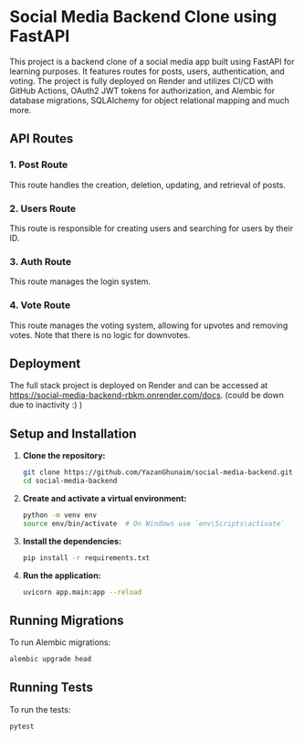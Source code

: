 # Social Media Backend Clone using FastAPI

This project is a backend clone of a social media app built using FastAPI for learning purposes. It features routes for posts, users, authentication, and voting. The project is fully deployed on Render and utilizes CI/CD with GitHub Actions, OAuth2 JWT tokens for authorization, and Alembic for database migrations, SQLAlchemy for object relational mapping and much more.

## API Routes

### 1. Post Route

This route handles the creation, deletion, updating, and retrieval of posts.

### 2. Users Route

This route is responsible for creating users and searching for users by their ID.

### 3. Auth Route

This route manages the login system.

### 4. Vote Route

This route manages the voting system, allowing for upvotes and removing votes. Note that there is no logic for downvotes.

## Deployment

The full stack project is deployed on Render and can be accessed at https://social-media-backend-rbkm.onrender.com/docs.
(could be down due to inactivity :) )

## Setup and Installation

1. **Clone the repository:**
   ```bash
   git clone https://github.com/YazanGhunaim/social-media-backend.git
   cd social-media-backend
   ```

2. **Create and activate a virtual environment:**
   ```bash
   python -m venv env
   source env/bin/activate  # On Windows use `env\Scripts\activate`
   ```

3. **Install the dependencies:**
   ```bash
   pip install -r requirements.txt
   ```

4. **Run the application:**
   ```bash
   uvicorn app.main:app --reload
   ```

## Running Migrations

To run Alembic migrations:

```bash
alembic upgrade head
```

## Running Tests

To run the tests:

```bash
pytest
```
